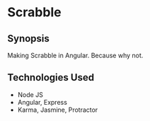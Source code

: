 Scrabble
=======================

## Synopsis

Making Scrabble in Angular. Because why not.

## Technologies Used

- Node JS
- Angular, Express
- Karma, Jasmine, Protractor
